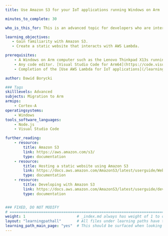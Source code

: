 ```yaml
---
title: Use Amazon S3 for your IoT applications running Windows on Arm

minutes_to_complete: 30

who_is_this_for: This is an advanced topic for developers who are interested in using Amazon Web Services (AWS) S3 for hosting their IoT websites.

learning_objectives:
   - Gain familiarity with Amazon S3.
   - Create a static website that interacts with AWS Lambda.   

prerequisites:
    - A Windows on Arm computer such as the Lenovo Thinkpad X13s running Windows 11 or a Windows on Arm [virtual machine](/learning-paths/cross-platform/woa_azure/).   
    - Any code editor. [Visual Studio Code for Arm64](https://code.visualstudio.com/docs/?dv=win32arm64user) is suitable.    
    - Completion of the [Use AWS Lambda for IoT applications](/learning-paths/laptops-and-desktops/win_aws_iot_lambda/) Learning Path.

author: Dawid Borycki

### Tags
skilllevels: Advanced
subjects: Migration to Arm
armips:
    - Cortex-A
operatingsystems:
    - Windows
tools_software_languages:
    - Node.js    
    - Visual Studio Code

further_reading:
    - resource:
        title: Amazon S3
        link: https://aws.amazon.com/s3/
        type: documentation
    - resource:
        title: Hosting a static website using Amazon S3
        link: https://docs.aws.amazon.com/AmazonS3/latest/userguide/WebsiteHosting.html
        type: documentation
    - resource:
        title: Developing with Amazon S3
        link: https://docs.aws.amazon.com/AmazonS3/latest/userguide/developing-s3.html
        type: documentation


### FIXED, DO NOT MODIFY
# ================================================================================
weight: 1                       # _index.md always has weight of 1 to order correctly
layout: "learningpathall"       # All files under learning paths have this same wrapper
learning_path_main_page: "yes"  # This should be surfaced when looking for related content. Only set for _index.md of learning path content.
---
```

